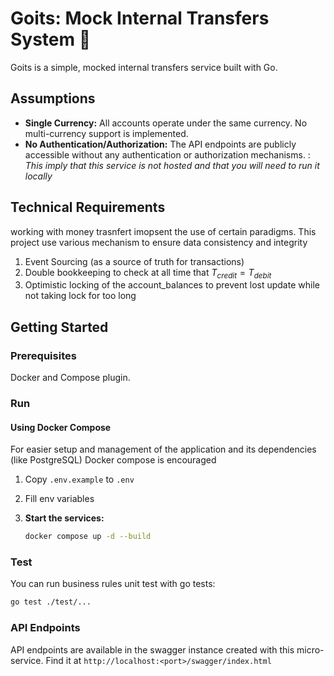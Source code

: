 # Goits: Mock Internal Transfers System 🏦

Goits is a simple, mocked internal transfers service built with Go.

## Assumptions

- **Single Currency:** All accounts operate under the same currency. No multi-currency support is implemented.
- **No Authentication/Authorization:** The API endpoints are publicly accessible without any authentication or authorization mechanisms. : _This imply that this service is not hosted and that you will need to run it locally_

## Technical Requirements

working with money trasnfert imopsent the use of certain paradigms. This project use various mechanism to ensure data consistency and integrity

1. Event Sourcing (as a source of truth for transactions)
2. Double bookkeeping to check at all time that $T_{credit} = T_{debit}$
3. Optimistic locking of the account_balances to prevent lost update while not taking lock for too long

## Getting Started

### Prerequisites

Docker and Compose plugin.

### Run

#### Using Docker Compose

For easier setup and management of the application and its dependencies (like PostgreSQL) Docker compose is encouraged

1. Copy `.env.example` to `.env`
2. Fill env variables
3. **Start the services:**

   ```sh
   docker compose up -d --build
   ```

### Test

You can run business rules unit test with go tests:

```sh
go test ./test/...

```

### API Endpoints

API endpoints are available in the swagger instance created with this micro-service. Find it at `http://localhost:<port>/swagger/index.html`
